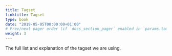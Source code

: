 ```yaml
---
title: Tagset
linktitle: Tagset
type: book
date: "2019-05-05T00:00:00+01:00"
# Prev/next pager order (if `docs_section_pager` enabled in `params.toml`)
weight: 3
---
```


The full list and explanation of the tagset we are using.